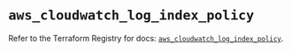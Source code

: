 # `aws_cloudwatch_log_index_policy`

Refer to the Terraform Registry for docs: [`aws_cloudwatch_log_index_policy`](https://registry.terraform.io/providers/hashicorp/aws/6.16.0/docs/resources/cloudwatch_log_index_policy).
